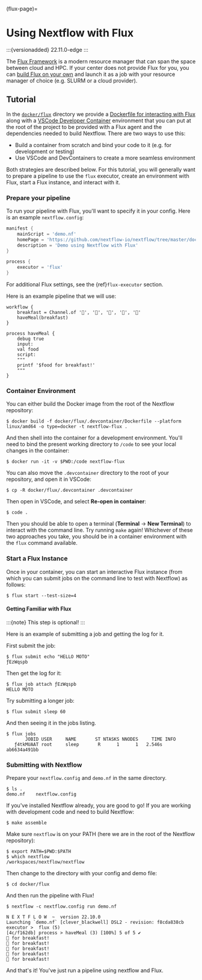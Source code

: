 (flux-page)=

# Using Nextflow with Flux

:::{versionadded} 22.11.0-edge
:::

The [Flux Framework](https://flux-framework.org/) is a modern resource manager that can span the space between cloud and HPC. If your center does not provide Flux for you, you can [build Flux on your own](https://flux-framework.readthedocs.io/en/latest/quickstart.html#building-the-code) and launch it as a job with your resource manager of choice (e.g. SLURM or a cloud provider).

## Tutorial

In the [`docker/flux`](https://github.com/nextflow-io/nextflow/tree/master/docker/flux) directory we provide a [Dockerfile for interacting with Flux](https://github.com/nextflow-io/nextflow/tree/master/docker/flux/.devcontainer/Dockerfile) along with a [VSCode Developer Container](https://code.visualstudio.com/docs/devcontainers/containers) environment that you can put at the root of the project to be provided with a Flux agent and the dependencies needed to build Nextflow. There are two ways to use this:

- Build a container from scratch and bind your code to it (e.g. for development or testing)
- Use VSCode and DevContainers to create a more seamless environment

Both strategies are described below. For this tutorial, you will generally want to prepare a pipeline to use the `flux` executor, create an environment with Flux, start a Flux instance, and interact with it.

### Prepare your pipeline

To run your pipeline with Flux, you'll want to specify it in your config. Here is an example `nextflow.config`:

```groovy
manifest {
    mainScript = 'demo.nf'
    homePage = 'https://github.com/nextflow-io/nextflow/tree/master/docker/flux'
    description = 'Demo using Nextflow with Flux'
}

process {
    executor = 'flux'
}
```

For additional Flux settings, see the {ref}`flux-executor` section.

Here is an example pipeline that we will use:

```nextflow
workflow {
    breakfast = Channel.of '🥞️', '🥑️', '🥧️', '🍵️', '🍞️'
    haveMeal(breakfast)
}

process haveMeal {
    debug true
    input:
    val food
    script:
    """
    printf '$food for breakfast!'
    """
}
```

### Container Environment

You can either build the Docker image from the root of the Nextflow repository:

```console
$ docker build -f docker/flux/.devcontainer/Dockerfile --platform linux/amd64 -o type=docker -t nextflow-flux .
```

And then shell into the container for a development environment. You'll need to bind the present working directory to `/code` to see your local changes in the container:

```console
$ docker run -it -v $PWD:/code nextflow-flux
```

You can also move the `.devcontainer` directory to the root of your repository, and open it in VSCode:

```console
$ cp -R docker/flux/.devcontainer .devcontainer
```

Then open in VSCode, and select **Re-open in container**:

```console
$ code .
```

Then you should be able to open a terminal (**Terminal** -> **New Terminal**) to interact with the command line. Try running `make` again! Whichever of these two approaches you take, you should be in a container environment with the `flux` command available.

### Start a Flux Instance

Once in your container, you can start an interactive Flux instance (from which you can submit jobs on the command line to test with Nextflow) as follows:

```console
$ flux start --test-size=4
```

#### Getting Familiar with Flux

:::{note}
This step is optional!
:::

Here is an example of submitting a job and getting the log for it.

First submit the job:

```console
$ flux submit echo "HELLO MOTO"
ƒEzWqspb
```

Then get the log for it:

```console
$ flux job attach ƒEzWqspb
HELLO MOTO
```

Try submitting a longer job:

```console
$ flux submit sleep 60
```

And then seeing it in the jobs listing.

```console
$ flux jobs
       JOBID USER     NAME       ST NTASKS NNODES     TIME INFO
   ƒ4tkMUAAT root     sleep       R      1      1   2.546s ab6634a491bb
```

### Submitting with Nextflow

Prepare your `nextflow.config` and `demo.nf` in the same directory.

```console
$ ls .
demo.nf    nextflow.config
```

If you've installed Nextflow already, you are good to go! If you are working with development code and need to build Nextflow:

```console
$ make assemble
```

Make sure `nextflow` is on your PATH (here we are in the root of the Nextflow repository):

```console
$ export PATH=$PWD:$PATH
$ which nextflow
/workspaces/nextflow/nextflow
```

Then change to the directory with your config and demo file:

```console
$ cd docker/flux
```

And then run the pipeline with Flux!

```console
$ nextflow -c nextflow.config run demo.nf

N E X T F L O W  ~  version 22.10.0
Launching `demo.nf` [clever_blackwell] DSL2 - revision: f8cda838cb
executor >  flux (5)
[4c/f162db] process > haveMeal (3) [100%] 5 of 5 ✔
🥞️ for breakfast!
🍞️ for breakfast!
🍵️ for breakfast!
🥑️ for breakfast!
🥧️ for breakfast!
```

And that's it! You've just run a pipeline using nextflow and Flux.
